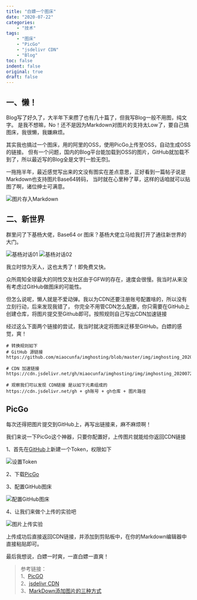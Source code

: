 ```yaml
---
title: "白嫖一个图床"
date: "2020-07-22"
categories:
    - "技术"
tags:
    - "图床"
    - "PicGo"
    - "jsdelivr CDN"
    - "Blog"
toc: false
indent: false
original: true
draft: false
---
```


## 一、懒！

Blog写了好久了，大半年下来攒了也有几十篇了，但我写Blog一般不用图，纯文字。
是我不想嘛，No！还不是因为Markdown对图片的支持太Low了，要自己搞图床，我很懒，我嫌麻烦。

其实我也搞过一个图床，用的阿里的OSS，使用PicGo上传至OSS，自动生成OSS的链接。
但有一个问题，国内的Blog平台能加载到OSS的图片，GitHub就加载不到了，所以最近写的Blog全是文字[一脸无奈]。

一拖拖半年，最近感觉写出来的文没有图实在差点意思，正好看到一篇帖子说是Markdown也支持图片Base64转码，
当时就在心里种了草，这样的话咱就可以贴图了啊，诸位绅士可满意。

![图片存入Markdown](https://cdn.jsdelivr.net/gh/miaocunfa/imghosting/img/imghosting_20200722_08.png)

## 二、新世界

群里问了下基杨大佬，Base64 or 图床？基杨大佬立马给我打开了通往新世界的大门。

![基杨对话01](https://cdn.jsdelivr.net/gh/miaocunfa/imghosting/img/imghosting_20200722_01.png)
![基杨对话02](https://cdn.jsdelivr.net/gh/miaocunfa/imghosting/img/imghosting_20200722_02.png)

我立时惊为天人，这也太秀了！即免费又快。

众所周知全球最大的同性交友社区由于GFW的存在，速度会很慢。我当时从来没有考虑过GitHub做图床的可能性。

但怎么说呢，懒人就是不爱动弹。我以为CDN还要注册账号配置啥的，所以没有立刻行动，后来发现我错了，
你完全不用管CDN怎么配置，你只需要在GitHub上创建仓库，将图片提交至Github即可。按照规则自己写出CDN加速链接

经过这么下面两个链接的尝试，我当时就决定将图床迁移至GitHub。白嫖的感觉，爽！

``` log
# 转换规则如下
# GitHub 源链接
https://github.com/miaocunfa/imghosting/blob/master/img/imghosting_20200722_06.png

# CDN 加速链接
https://cdn.jsdelivr.net/gh/miaocunfa/imghosting/img/imghosting_20200722_06.png

# 观察我们可以发现 CDN链接 是以如下元素组成的
https://cdn.jsdelivr.net/gh + gh账号 + gh仓库 + 图片路径
```

## PicGo

每次还得把图片提交到GitHub上，再写出链接来，麻不麻烦啊！

我们来说一下PicGo这个神器，只要你配置好，上传图片就能给你返回CDN链接

1、首先在[GitHub](https://github.com/settings/tokens)上新建一个Token，权限如下

![设置Token](https://cdn.jsdelivr.net/gh/miaocunfa/imghosting/img/imghosting_20200722_04.png)

2、下载[PicGo](https://github.com/Molunerfinn/PicGo/releases)

3、配置GitHub图床

![配置GitHub图床](https://cdn.jsdelivr.net/gh/miaocunfa/imghosting/img/imghosting_20200722_06.png)

4、让我们来做个上传的实验吧

![图片上传实验](https://cdn.jsdelivr.net/gh/miaocunfa/imghosting/img/imghosting_20200722_07.png)

上传成功后直接返回CDN链接，并添加到剪贴板中，在你的Markdown编辑器中直接粘贴即可。

最后我想说，白嫖一时爽，一直白嫖一直爽！

> 参考链接：  
> 1、[PicGO](https://github.com/Molunerfinn/PicGo)  
> 2、[jsdelivr CDN](https://www.jsdelivr.com/?docs=gh)  
> 3、[MarkDown添加图片的三种方式](https://www.jianshu.com/p/280c6a6f2594)  
>